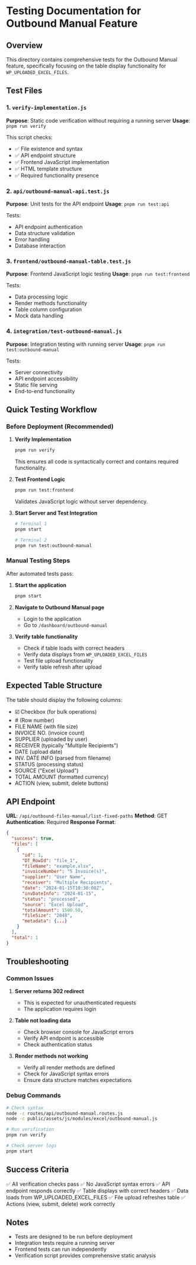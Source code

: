 # Testing Documentation for Outbound Manual Feature

## Overview

This directory contains comprehensive tests for the Outbound Manual feature, specifically focusing on the table display functionality for `WP_UPLOADED_EXCEL_FILES`.

## Test Files

### 1. `verify-implementation.js`
**Purpose**: Static code verification without requiring a running server
**Usage**: `pnpm run verify`

This script checks:
- ✅ File existence and syntax
- ✅ API endpoint structure
- ✅ Frontend JavaScript implementation
- ✅ HTML template structure
- ✅ Required functionality presence

### 2. `api/outbound-manual-api.test.js`
**Purpose**: Unit tests for the API endpoint
**Usage**: `pnpm run test:api`

Tests:
- API endpoint authentication
- Data structure validation
- Error handling
- Database interaction

### 3. `frontend/outbound-manual-table.test.js`
**Purpose**: Frontend JavaScript logic testing
**Usage**: `pnpm run test:frontend`

Tests:
- Data processing logic
- Render methods functionality
- Table column configuration
- Mock data handling

### 4. `integration/test-outbound-manual.js`
**Purpose**: Integration testing with running server
**Usage**: `pnpm run test:outbound-manual`

Tests:
- Server connectivity
- API endpoint accessibility
- Static file serving
- End-to-end functionality

## Quick Testing Workflow

### Before Deployment (Recommended)

1. **Verify Implementation**
   ```bash
   pnpm run verify
   ```
   This ensures all code is syntactically correct and contains required functionality.

2. **Test Frontend Logic**
   ```bash
   pnpm run test:frontend
   ```
   Validates JavaScript logic without server dependency.

3. **Start Server and Test Integration**
   ```bash
   # Terminal 1
   pnpm start
   
   # Terminal 2
   pnpm run test:outbound-manual
   ```

### Manual Testing Steps

After automated tests pass:

1. **Start the application**
   ```bash
   pnpm start
   ```

2. **Navigate to Outbound Manual page**
   - Login to the application
   - Go to `/dashboard/outbound-manual`

3. **Verify table functionality**
   - Check if table loads with correct headers
   - Verify data displays from `WP_UPLOADED_EXCEL_FILES`
   - Test file upload functionality
   - Verify table refresh after upload

## Expected Table Structure

The table should display the following columns:
- ☑️ Checkbox (for bulk operations)
- \# (Row number)
- FILE NAME (with file size)
- INVOICE NO. (invoice count)
- SUPPLIER (uploaded by user)
- RECEIVER (typically "Multiple Recipients")
- DATE (upload date)
- INV. DATE INFO (parsed from filename)
- STATUS (processing status)
- SOURCE ("Excel Upload")
- TOTAL AMOUNT (formatted currency)
- ACTION (view, submit, delete buttons)

## API Endpoint

**URL**: `/api/outbound-files-manual/list-fixed-paths`
**Method**: GET
**Authentication**: Required
**Response Format**:
```json
{
  "success": true,
  "files": [
    {
      "id": 1,
      "DT_RowId": "file_1",
      "fileName": "example.xlsx",
      "invoiceNumber": "5 Invoice(s)",
      "supplier": "User Name",
      "receiver": "Multiple Recipients",
      "date": "2024-01-15T10:30:00Z",
      "invDateInfo": "2024-01-15",
      "status": "processed",
      "source": "Excel Upload",
      "totalAmount": 1500.50,
      "fileSize": "2048",
      "metadata": {...}
    }
  ],
  "total": 1
}
```

## Troubleshooting

### Common Issues

1. **Server returns 302 redirect**
   - This is expected for unauthenticated requests
   - The application requires login

2. **Table not loading data**
   - Check browser console for JavaScript errors
   - Verify API endpoint is accessible
   - Check authentication status

3. **Render methods not working**
   - Verify all render methods are defined
   - Check for JavaScript syntax errors
   - Ensure data structure matches expectations

### Debug Commands

```bash
# Check syntax
node -c routes/api/outbound-manual.routes.js
node -c public/assets/js/modules/excel/outbound-manual.js

# Run verification
pnpm run verify

# Check server logs
pnpm start
```

## Success Criteria

✅ All verification checks pass
✅ No JavaScript syntax errors
✅ API endpoint responds correctly
✅ Table displays with correct headers
✅ Data loads from WP_UPLOADED_EXCEL_FILES
✅ File upload refreshes table
✅ Actions (view, submit, delete) work correctly

## Notes

- Tests are designed to be run before deployment
- Integration tests require a running server
- Frontend tests can run independently
- Verification script provides comprehensive static analysis
